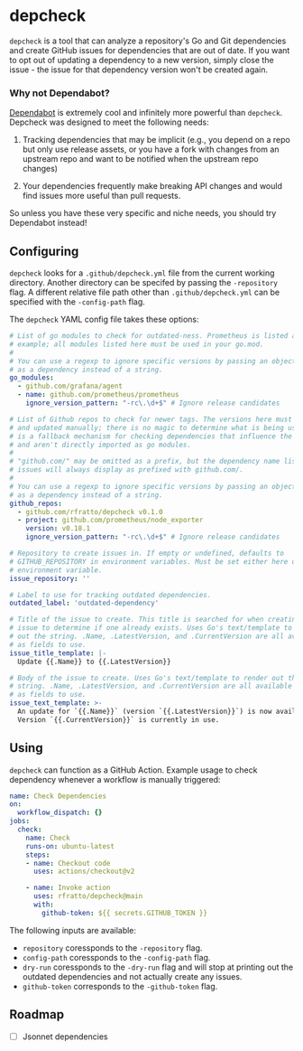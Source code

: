 # depcheck

`depcheck` is a tool that can analyze a repository's Go and Git dependencies and
create GitHub issues for dependencies that are out of date. If you want to opt
out of updating a dependency to a new version, simply close the issue - the
issue for that dependency version won't be created again.

### Why not Dependabot?

[Dependabot](https://dependabot.com/) is extremely cool and infinitely more
powerful than `depcheck`. Depcheck was designed to meet the following needs:

1. Tracking dependencies that may be implicit (e.g., you depend on a repo but
   only use release assets, or you have a fork with changes from an upstream
   repo and want to be notified when the upstream repo changes)

2. Your dependencies frequently make breaking API changes and would find issues
   more useful than pull requests.

So unless you have these very specific and niche needs, you should try
Dependabot instead!

## Configuring

`depcheck` looks for a `.github/depcheck.yml` file from the current working
directory. Another directory can be specifed by passing the `-repository` flag.
A different relative file path other than `.github/depcheck.yml` can be
specified with the `-config-path` flag.

The `depcheck` YAML config file takes these options:

```yaml
# List of go modules to check for outdated-ness. Prometheus is listed as an
# example; all modules listed here must be used in your go.mod.
#
# You can use a regexp to ignore specific versions by passing an object
# as a dependency instead of a string.
go_modules:
  - github.com/grafana/agent
  - name: github.com/prometheus/prometheus
    ignore_version_pattern: "-rc\.\d+$" # Ignore release candidates

# List of Github repos to check for newer tags. The versions here must be listed
# and updated manually; there is no magic to determine what is being used. This
# is a fallback mechanism for checking dependencies that influence the project
# and aren't directly imported as go modules.
#
# "github.com/" may be omitted as a prefix, but the dependency name listed in
# issues will always display as prefixed with github.com/.
#
# You can use a regexp to ignore specific versions by passing an object
# as a dependency instead of a string.
github_repos:
  - github.com/rfratto/depcheck v0.1.0
  - project: github.com/prometheus/node_exporter
    version: v0.18.1
    ignore_version_pattern: "-rc\.\d+$" # Ignore release candidates

# Repository to create issues in. If empty or undefined, defaults to
# GITHUB_REPOSITORY in environment variables. Must be set either here or via the
# environment variable.
issue_repository: ''

# Label to use for tracking outdated dependencies.
outdated_label: 'outdated-dependency'

# Title of the issue to create. This title is searched for when creating a new
# issue to determine if one already exists. Uses Go's text/template to render
# out the string. .Name, .LatestVersion, and .CurrentVersion are all available
# as fields to use.
issue_title_template: |-
  Update {{.Name}} to {{.LatestVersion}}

# Body of the issue to create. Uses Go's text/template to render out the
# string. .Name, .LatestVersion, and .CurrentVersion are all available
# as fields to use.
issue_text_template: >-
  An update for `{{.Name}}` (version `{{.LatestVersion}}`) is now available.
  Version `{{.CurrentVersion}}` is currently in use.
```

## Using

`depcheck` can function as a GitHub Action. Example usage to check dependency
whenever a workflow is manually triggered:

```yaml
name: Check Dependencies
on:
  workflow_dispatch: {}
jobs:
  check:
    name: Check
    runs-on: ubuntu-latest
    steps:
    - name: Checkout code
      uses: actions/checkout@v2

    - name: Invoke action
      uses: rfratto/depcheck@main
      with:
        github-token: ${{ secrets.GITHUB_TOKEN }}
```

The following inputs are available:

- `repository` coressponds to the `-repository` flag.
- `config-path` coressponds to the `-config-path` flag.
- `dry-run` coressponds to the `-dry-run` flag and will stop at printing out the
   outdated dependencies and not actually create any issues.
- `github-token` corresponds to the `-github-token` flag.

## Roadmap

- [ ] Jsonnet dependencies

